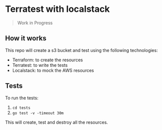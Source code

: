 # Terratest with localstack

> Work in Progress

## How it works
This repo will create a s3 bucket and test using the following technologies:
* Terraform: to create the resources
* Terratest: to write the tests
* Localstack: to mock the AWS resources

## Tests
To run the tests:   
1. `cd tests`
2. `go test -v -timeout 30m`

This will create, test and destroy all the resources.
